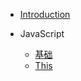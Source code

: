 * [Introduction](README.md)

* JavaScript
    * [基础](/javascript/base.md)
    * [This](/javascript/this.md)